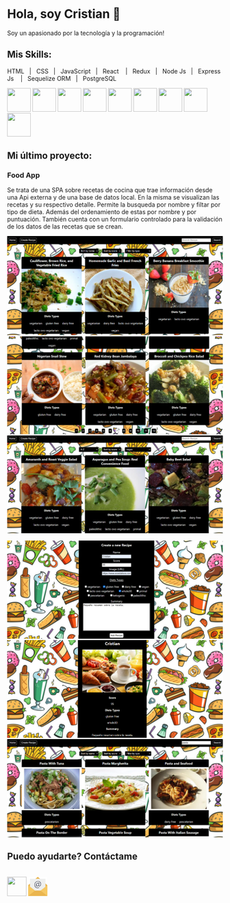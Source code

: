 # Hola, soy Cristian 👋

Soy un apasionado por la tecnología y la programación!

## Mis Skills:
HTML&nbsp;&nbsp;&nbsp;|&nbsp;&nbsp;&nbsp;CSS&nbsp;&nbsp;&nbsp;|&nbsp;&nbsp;&nbsp;JavaScript&nbsp;&nbsp;&nbsp;|&nbsp;&nbsp;&nbsp;React
&nbsp;&nbsp;&nbsp;|&nbsp;&nbsp;&nbsp;Redux&nbsp;&nbsp;&nbsp;|&nbsp;&nbsp;&nbsp;Node Js&nbsp;&nbsp;&nbsp;|&nbsp;&nbsp;&nbsp;Express Js
&nbsp;&nbsp;&nbsp;|&nbsp;&nbsp;&nbsp;Sequelize ORM&nbsp;&nbsp;&nbsp;|&nbsp;&nbsp;&nbsp;PostgreSQL

<a><img src="https://raw.githubusercontent.com/yurijserrano/Github-Profile-Readme-Logos/master/others/html.svg"  height="55" width="55"></a>
<a><img src="https://raw.githubusercontent.com/yurijserrano/Github-Profile-Readme-Logos/master/others/css.svg"  height="55" width="55"></a>
<a><img src="https://raw.githubusercontent.com/yurijserrano/Github-Profile-Readme-Logos/master/programming%20languages/javascript.svg"  height="55" width="55"></a>
<a><img src="https://raw.githubusercontent.com/yurijserrano/Github-Profile-Readme-Logos/master/frameworks/react.svg"  height="55" width="55"></a>
<a><img src="https://raw.githubusercontent.com/yurijserrano/Github-Profile-Readme-Logos/master/frameworks/redux.svg"  height="55" width="55"></a>
<a><img src="https://raw.githubusercontent.com/yurijserrano/Github-Profile-Readme-Logos/master/frameworks/nodejs.svg"  height="55" width="55"></a>
<a><img src="https://camo.githubusercontent.com/28e93a1bfe79f991ddcd35f7833e8537f0e7b31aa326dfbe98fe7eb538b40b46/68747470733a2f2f63646e2e69636f6e2d69636f6e732e636f6d2f69636f6e73322f323431352f504e472f3531322f657870726573735f6f726967696e616c5f776f72646d61726b5f6c6f676f5f69636f6e5f3134363532382e706e67"  height="55" width="55"></a>
<a><img src="https://camo.githubusercontent.com/c7df0ed52a480ff725aac7ac3a11c8aedb6f60ea8ab01929c6adea9903589222/68747470733a2f2f63646e2e69636f6e2d69636f6e732e636f6d2f69636f6e73322f323130372f504e472f3531322f66696c655f747970655f73657175656c697a655f69636f6e5f3133303137332e706e67"  height="55" width="55"></a>
<a><img src="https://raw.githubusercontent.com/yurijserrano/Github-Profile-Readme-Logos/master/databases/postgresql.svg"  height="55" width="55"></a>

## Mi último proyecto:
<h3>Food App</h3>
<p>
  Se trata de una SPA sobre recetas de cocina que trae información desde una Api externa y de una base de datos local.
  En la misma se visualizan las recetas y su respectivo detalle. Permite la busqueda por nombre y filtar por tipo de dieta. 
  Además del ordenamiento de estas por nombre y por puntuación. También cuenta con un formulario controlado para la validación de los datos de las recetas que se crean. 
</p>
<p>
  <a><img src="https://github.com/Cristian-M-B/Cristian-M-B/blob/main/Images/Food%20App/Food%20App%2001.png"></a>
  <a><img src="https://github.com/Cristian-M-B/Cristian-M-B/blob/main/Images/Food%20App/Food%20App%2002.png"></a>
  <a><img src="https://github.com/Cristian-M-B/Cristian-M-B/blob/main/Images/Food%20App/Food%20App%2003.png"></a>
</p>
<p>
  <a><img src="https://github.com/Cristian-M-B/Cristian-M-B/blob/main/Images/Food%20App/Food%20App%2004.png"></a>
  <a><img src="https://github.com/Cristian-M-B/Cristian-M-B/blob/main/Images/Food%20App/Food%20App%2005.png"></a>
  <a><img src="https://github.com/Cristian-M-B/Cristian-M-B/blob/main/Images/Food%20App/Food%20App%2006.png"></a>
</p>

## Puedo ayudarte? Contáctame
<br/>
<a href="https://www.linkedin.com/in/cristian-baronetto"><img src="https://image.flaticon.com/icons/png/512/174/174857.png"  height="45" width="45"></a>
<a href="mailto:crisbaronetto@hotmail.com"><img src="https://raw.githubusercontent.com/triciopa/triciopa/main/logos/others/email.svg"  height="45" width="45"></a>

<!--
**Cristian-M-B/Cristian-M-B** is a ✨ _special_ ✨ repository because its `README.md` (this file) appears on your GitHub profile.

Here are some ideas to get you started:

- 🔭 I’m currently working on ...
- 🌱 I’m currently learning ...
- 👯 I’m looking to collaborate on ...
- 🤔 I’m looking for help with ...
- 💬 Ask me about ...
- 📫 How to reach me: ...
- 😄 Pronouns: ...
- ⚡ Fun fact: ...
-->
